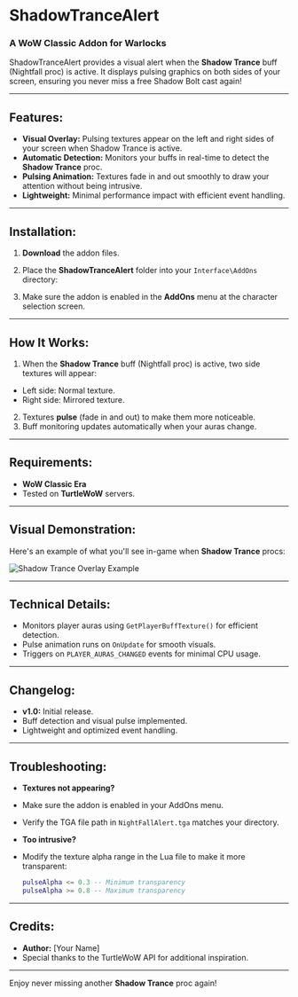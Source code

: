 # ShadowTranceAlert

### **A WoW Classic Addon for Warlocks**

ShadowTranceAlert provides a visual alert when the **Shadow Trance** buff (Nightfall proc) is active. It displays pulsing graphics on both sides of your screen, ensuring you never miss a free Shadow Bolt cast again!

---

## Features:
- **Visual Overlay:** Pulsing textures appear on the left and right sides of your screen when Shadow Trance is active.  
- **Automatic Detection:** Monitors your buffs in real-time to detect the **Shadow Trance** proc.  
- **Pulsing Animation:** Textures fade in and out smoothly to draw your attention without being intrusive.  
- **Lightweight:** Minimal performance impact with efficient event handling.

---

## Installation:
1. **Download** the addon files.
2. Place the **ShadowTranceAlert** folder into your `Interface\AddOns` directory:

3. Make sure the addon is enabled in the **AddOns** menu at the character selection screen.

---

## How It Works:
1. When the **Shadow Trance** buff (Nightfall proc) is active, two side textures will appear:
- Left side: Normal texture.  
- Right side: Mirrored texture.  
2. Textures **pulse** (fade in and out) to make them more noticeable.  
3. Buff monitoring updates automatically when your auras change.

---

## Requirements:
- **WoW Classic Era**  
- Tested on **TurtleWoW** servers.  

---

## Visual Demonstration:
Here's an example of what you'll see in-game when **Shadow Trance** procs:

![Shadow Trance Overlay Example](https://github.com/wsmaxcy/ShadowTranceAlert/alert.png)

---

## Technical Details:
- Monitors player auras using `GetPlayerBuffTexture()` for efficient detection.  
- Pulse animation runs on `OnUpdate` for smooth visuals.  
- Triggers on `PLAYER_AURAS_CHANGED` events for minimal CPU usage.

---

## Changelog:
- **v1.0:** Initial release.  
- Buff detection and visual pulse implemented.  
- Lightweight and optimized event handling.  

---

## Troubleshooting:
- **Textures not appearing?**  
- Make sure the addon is enabled in your AddOns menu.  
- Verify the TGA file path in `NightFallAlert.tga` matches your directory.

- **Too intrusive?**  
- Modify the texture alpha range in the Lua file to make it more transparent:
  ```lua
  pulseAlpha <= 0.3 -- Minimum transparency
  pulseAlpha >= 0.8 -- Maximum transparency
  ```

---

## Credits:
- **Author:** [Your Name]  
- Special thanks to the TurtleWoW API for additional inspiration.

---

Enjoy never missing another **Shadow Trance** proc again!
